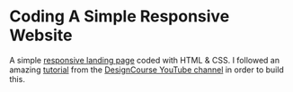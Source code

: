 # Coding A Simple Responsive Website
A simple [responsive landing page](https://akhillochen.github.io/Frontend-Course-YouTube/website/) coded with HTML & CSS. I followed an amazing [tutorial](https://www.youtube.com/watch?v=QA0XpGhiz5w&t=7021s) from the [DesignCourse YouTube channel](https://www.youtube.com/c/DesignCourse) in order to build this.
